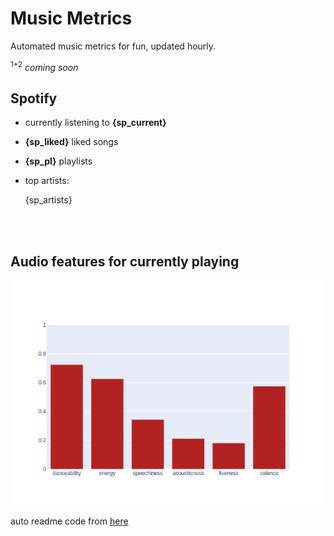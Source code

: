 # Music Metrics

Automated music metrics for fun, updated hourly.

<sup>1+2</sup> *coming soon*

## Spotify

- currently listening to **{sp_current}**

- **{sp_liked}** liked songs
- **{sp_pl}** playlists

- top artists: 

    {sp_artists}

<br></br>

## Audio features for currently playing

![feature spread](figures/auto.png)

auto readme code from [here](https://github.com/gargakshit/gargakshit)
